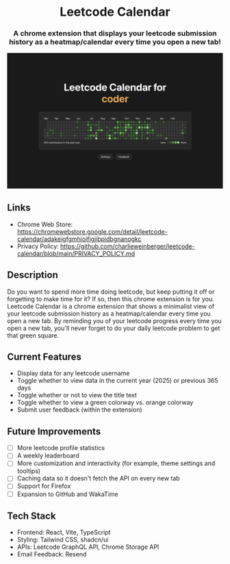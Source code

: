 <h1 align="center">Leetcode Calendar</h1>

<h3 align="center">A chrome extension that displays your leetcode submission history as a heatmap/calendar every time you open a new tab!</h3>

<img src="./public/screenshots/green.png" />

## Links

- Chrome Web Store: https://chromewebstore.google.com/detail/leetcode-calendar/adakeigfgmhioifigjibpjdbgnanogkc
- Privacy Policy: https://github.com/charlieweinberger/leetcode-calendar/blob/main/PRIVACY_POLICY.md

## Description

Do you want to spend more time doing leetcode, but keep putting it off or forgetting to make time for it? If so, then this chrome extension is for you. Leetcode Calendar is a chrome extension that shows a minimalist view of your leetcode submission history as a heatmap/calendar every time you open a new tab. By reminding you of your leetcode progress every time you open a new tab, you'll never forget to do your daily leetcode problem to get that green square.

## Current Features

- Display data for any leetcode username
- Toggle whether to view data in the current year (2025) or previous 365 days
- Toggle whether or not to view the title text
- Toggle whether to view a green colorway vs. orange colorway
- Submit user feedback (within the extension)

## Future Improvements

- [ ] More leetcode profile statistics
- [ ] A weekly leaderboard
- [ ] More customization and interactivity (for example, theme settings and tooltips)
- [ ] Caching data so it doesn't fetch the API on every new tab
- [ ] Support for Firefox
- [ ] Expansion to GitHub and WakaTime

## Tech Stack

- Frontend: React, Vite, TypeScript
- Styling: Tailwind CSS, shadcn/ui
- APIs: Leetcode GraphQL API, Chrome Storage API
- Email Feedback: Resend